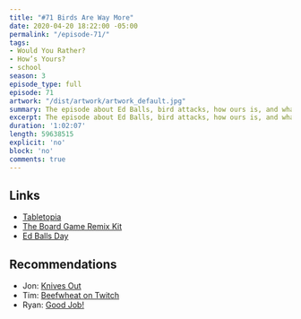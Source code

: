 ```yaml
---
title: "#71 Birds Are Way More"
date: 2020-04-20 18:22:00 -05:00
permalink: "/episode-71/"
tags:
- Would You Rather?
- How’s Yours?
- school
season: 3
episode_type: full
episode: 71
artwork: "/dist/artwork/artwork_default.jpg"
summary: The episode about Ed Balls, bird attacks, how ours is, and whatever.
excerpt: The episode about Ed Balls, bird attacks, how ours is, and whatever.
duration: '1:02:07'
length: 59638515
explicit: 'no'
block: 'no'
comments: true
---
```


## Links
- [Tabletopia](https://tabletopia.com/)
- [The Board Game Remix Kit](https://bgrk.itch.io/)
- [Ed Balls Day](https://knowyourmeme.com/memes/ed-balls)

## Recommendations
- Jon: [Knives Out](https://knivesout.movie)
- Tim: [Beefwheat on Twitch](https://www.twitch.tv/beefwheat)
- Ryan: [Good Job!](https://www.nintendo.com/games/detail/good-job-switch/)
